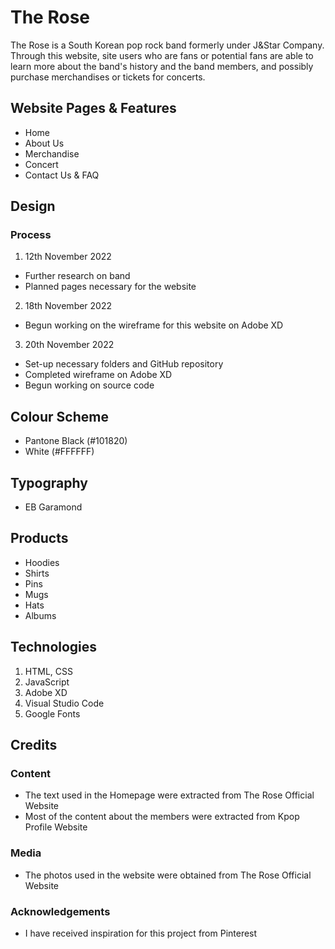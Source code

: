 # The Rose 
The Rose is a South Korean pop rock band formerly under J&Star Company. Through this website, site users who are fans or potential fans are able to learn more about the band's history and the band members, and possibly purchase merchandises or tickets for concerts. 
 
## Website Pages & Features
- Home
- About Us
- Merchandise
- Concert
- Contact Us & FAQ

## Design
### Process
1. 12th November 2022
- Further research on band
- Planned pages necessary for the website

2. 18th November 2022
- Begun working on the wireframe for this website on Adobe XD

3. 20th November 2022
- Set-up necessary folders and GitHub repository
- Completed wireframe on Adobe XD
- Begun working on source code

## Colour Scheme
- Pantone Black (#101820)
- White (#FFFFFF)

## Typography
- EB Garamond

## Products
- Hoodies
- Shirts
- Pins
- Mugs
- Hats
- Albums

## Technologies 
1. HTML, CSS
2. JavaScript
3. Adobe XD
4. Visual Studio Code
5. Google Fonts

## Credits
### Content
- The text used in the Homepage were extracted from The Rose Official Website
- Most of the content about the members were extracted from Kpop Profile Website

### Media
- The photos used in the website were obtained from The Rose Official Website

### Acknowledgements
- I have received inspiration for this project from Pinterest


